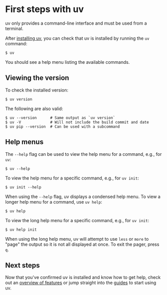 # First steps with uv

uv only provides a command-line interface and must be used from a terminal.

After [installing uv](./installation.md), you can check that uv is installed by running the `uv`
command:

```console
$ uv
```

You should see a help menu listing the available commands.

## Viewing the version

To check the installed version:

```console
$ uv version
```

The following are also valid:

```console
$ uv --version      # Same output as `uv version`
$ uv -V             # Will not include the build commit and date
$ uv pip --version  # Can be used with a subcommand
```

## Help menus

The `--help` flag can be used to view the help menu for a command, e.g., for `uv`:

```console
$ uv --help
```

To view the help menu for a specific command, e.g., for `uv init`:

```console
$ uv init --help
```

When using the `--help` flag, uv displays a condensed help menu. To view a longer help menu for a
command, use `uv help`:

```console
$ uv help
```

To view the long help menu for a specific command, e.g., for `uv init`:

```console
$ uv help init
```

When using the long help menu, uv will attempt to use `less` or `more` to "page" the output so it is
not all displayed at once. To exit the pager, press `q`.

## Next steps

Now that you've confirmed uv is installed and know how to get help, check out an [overview of
features](./features.md) or jump straight into the [guides](./guides/index.md) to start using uv.
